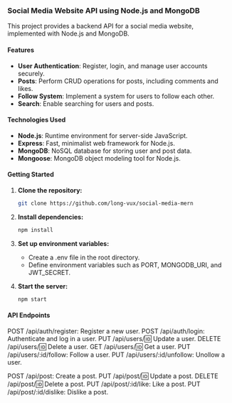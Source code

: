 ### Social Media Website API using Node.js and MongoDB

This project provides a backend API for a social media website, implemented with Node.js and MongoDB.

#### Features

- **User Authentication**: Register, login, and manage user accounts securely.
- **Posts**: Perform CRUD operations for posts, including comments and likes.
- **Follow System**: Implement a system for users to follow each other.
- **Search**: Enable searching for users and posts.

#### Technologies Used

- **Node.js**: Runtime environment for server-side JavaScript.
- **Express**: Fast, minimalist web framework for Node.js.
- **MongoDB**: NoSQL database for storing user and post data.
- **Mongoose**: MongoDB object modeling tool for Node.js.

#### Getting Started

1. **Clone the repository:**
   ```bash
   git clone https://github.com/long-vux/social-media-mern
   ```
2. **Install dependencies:**
   ```bash
   npm install
   ```
3. **Set up environment variables:**

   - Create a .env file in the root directory.
   - Define environment variables such as PORT, MONGODB_URI, and JWT_SECRET.

4. **Start the server:**
   ```bash
   npm start
   ```

#### API Endpoints

POST /api/auth/register: Register a new user.
POST /api/auth/login: Authenticate and log in a user.
PUT /api/users/:id: Update a user.
DELETE /api/users/:id: Delete a user.
GET /api/users/:id: Get a user.
PUT /api/users/:id/follow: Follow a user.
PUT /api/users/:id/unfollow: Unollow a user.

POST /api/post: Create a post.
PUT /api/post/:id: Update a post.
DELETE /api/post/:id: Delete a post.
PUT /api/post/:id/like: Like a post.
PUT /api/post/:id/dislike: Dislike a post.
